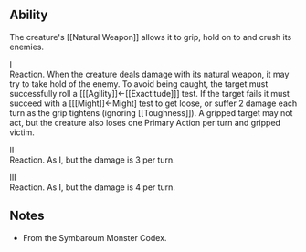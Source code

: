 ## Ability
The creature's [[Natural Weapon]] allows it to grip, hold on to and crush its enemies.

I<br>Reaction. When the creature deals damage with its natural weapon, it may try to take hold of the enemy. To avoid being caught, the target must successfully roll a \[[[Agility]]←[[Exactitude]]\] test. If the target fails it must succeed with a \[[[Might]]←Might\] test to get loose, or suffer 2 damage each turn as the grip tightens (ignoring [[Toughness]]). A gripped target may not act, but the creature also loses one Primary Action per turn and gripped victim.

II<br>Reaction. As I, but the damage is 3 per turn.

III<br>Reaction. As I, but the damage is 4 per turn.
## Notes
* From the Symbaroum Monster Codex.
